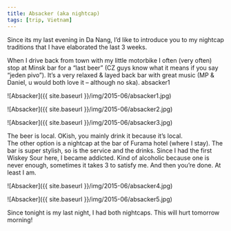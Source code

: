 ```yaml
---
title: Absacker (aka nightcap)
tags: [trip, Vietnam]
---
```


Since its my last evening in Da Nang, I’d like to introduce you to my nightcap traditions that I have elaborated the last 3 weeks. 

When I drive back from town with my little motorbike I often (very often) stop at Minsk bar for a “last beer” (CZ guys know what it means if you say “jeden pivo”). It’s a very relaxed & layed back bar with great music (MP & Daniel, u would both love it – although no ska). absacker1

![Absacker]({{ site.baseurl }}/img/2015-06/absacker1.jpg)

![Absacker]({{ site.baseurl }}/img/2015-06/absacker2.jpg)

![Absacker]({{ site.baseurl }}/img/2015-06/absacker3.jpg)

The beer is local. OKish, you mainly drink it because it’s local.  
The other option is a nightcap at the bar of Furama hotel (where I stay). The bar is super stylish, so is the service and the drinks. Since I had the first Wiskey Sour here, I became addicted. Kind of alcoholic because one is never enough, sometimes it takes 3 to satisfy me. And then you’re done. At least I am. 

![Absacker]({{ site.baseurl }}/img/2015-06/absacker4.jpg)

![Absacker]({{ site.baseurl }}/img/2015-06/absacker5.jpg)


Since tonight is my last night, I had both nightcaps. This will hurt tomorrow morning! 